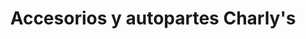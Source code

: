 ---
title: "Accesorios y autopartes Charly's"
url: /carupano/accesorios-y-autopartes-charlys/
shop: piezas de automóviles
---